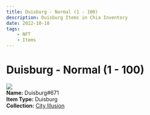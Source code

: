 ```yaml
---
title: Duisburg - Normal (1 - 100)
description: Duisburg Items in Chia Inventory
date: 2022-10-10
tags:
    - NFT
    - Items
---
```


# Duisburg - Normal (1 - 100)
<div class="item_thumbnail">
<img loading="lazy" src="https://4lkurdpgbhv2qeftdnzpkihs6yuj3behqjvkb2ovuc2rd4wipa.arweave.net/4tVIjeYJ66gQsxty9SDy9iidhIeCaqD_p1aC1EfLIeM"><br/>
<div><strong>Name:</strong> Duisburg#671</div>
<div><strong>Item Type:</strong> Duisburg</div>
<div><strong>Collection:</strong> <a href="https://www.spacescan.io/xch/nft/collection/col1lend2dcn558km4wcwta4xnkfv3xpcmlp9kyt0m909emvfxechlyqdl5ndg">City Illusion</a></div>
</div>

